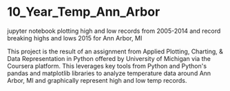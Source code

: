 # 10_Year_Temp_Ann_Arbor
jupyter notebook plotting high and low records from 2005-2014 and record breaking highs and lows 2015 for Ann Arbor, MI

This project is the result of an assignment from Applied Plotting, Charting, & Data Representation in Python offered by University of Michigan via the Coursera platform.
This leverages key tools from Python and Python's pandas and matplotlib libraries to analyze temperature data around Ann Arbor, MI and graphically represent high and low temp
records.
